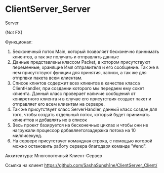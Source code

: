 # ClientServer_Server
Server

(Not FX)

Функционал:
  1) Бесконечный поток Main, который позволяет бесконечно принимать клиентов, а так же получать и отправлять данные
  2) Данные представлены классом Packet, в котором присутствуют переменные, хранящие Имя отправителя и его сообщение. Так же в нем присутствуют функции для принятия, записи, а так же для отпрпвки пакета всем клиентам.
  3) Список клинтов содержит всех клиентов в качестве класса ClientHandler, при создании которого мы передаем ему сокет клиента. Данный класс проверает наличие сообщений от конкретного клиента и в случае его присутствия создает пакет и отправляет его всем клиентам на сервере.
  4) Так же присутствует класс ServerHandler, данный класс создан для того, чтобы создать отдельный поток, который будет принимать клиенттов и добавлять их в список
  5) Весь проект базируется на бесконечных циклах и чтобы они не нагружали процессор добавляетсязадержка потока на 10 миллисекунд.
  6) На сервере присутствует командная строка, с помощью которой можно остановить работу сервера благодаря команде "#end".
  
Акхитектура:
  Многопоточный Клиент-Сервер

Ссылка на клиент
https://github.com/SashaSunsh1ne/ClientServer_Client/
